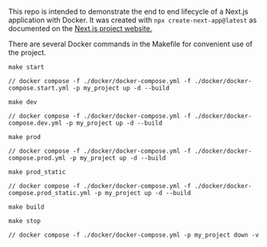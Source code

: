 This repo is intended to demonstrate the end to end lifecycle of a Next.js application with Docker. It was created with `npx create-next-app@latest` as documented on the [Next.js project website.](https://nextjs.org)


There are several Docker commands in the Makefile for convenient use of the project. 
```
make start

// docker compose -f ./docker/docker-compose.yml -f ./docker/docker-compose.start.yml -p my_project up -d --build
```

```
make dev

// docker compose -f ./docker/docker-compose.yml -f ./docker/docker-compose.dev.yml -p my_project up -d --build
```

```
make prod

// docker compose -f ./docker/docker-compose.yml -f ./docker/docker-compose.prod.yml -p my_project up -d --build
```

```
make prod_static

// docker compose -f ./docker/docker-compose.yml -f ./docker/docker-compose.prod_static.yml -p my_project up -d --build
```

```
make build
```

```
make stop

// docker compose -f ./docker/docker-compose.yml -p my_project down -v
```